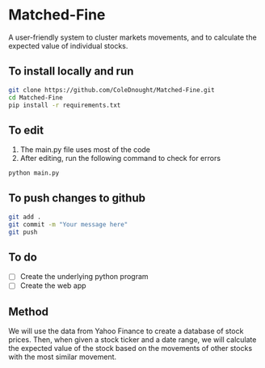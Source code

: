 # Matched-Fine
A user-friendly system to cluster markets movements, and to calculate the expected value of individual stocks.

## To install locally and run
```bash
git clone https://github.com/ColeDnought/Matched-Fine.git
cd Matched-Fine
pip install -r requirements.txt
```

## To edit

1. The main.py file uses most of the code
2. After editing, run the following command to check for errors
```bash
python main.py
```

## To push changes to github
```bash
git add .
git commit -m "Your message here"
git push
```

## To do
- [ ] Create the underlying python program
- [ ] Create the web app

## Method 
We will use the data from Yahoo Finance to create a database of stock prices. Then, when given a stock ticker and a date range, we will calculate the expected value of the stock based on the movements of other stocks with the most similar movement.
